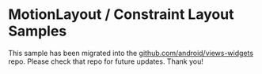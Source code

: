 MotionLayout / Constraint Layout Samples
========================================
This sample has been migrated into the [github.com/android/views-widgets][1] repo. Please check that repo for future updates. Thank you!

[1]: https://github.com/android/views-widgets-samples/tree/master/ConstraintLayoutExamples

